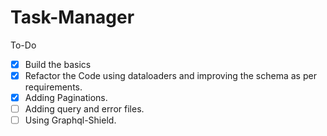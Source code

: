 # Task-Manager

To-Do

- [x] Build the basics
- [x] Refactor the Code using dataloaders and improving the schema as per requirements.
- [x] Adding Paginations.
- [ ] Adding query and error files.
- [ ] Using Graphql-Shield.
